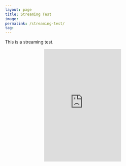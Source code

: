 ```yaml
---
layout: page
title: Streaming Test
image: 
permalink: /streaming-test/
tag: 
---
```


This is a streaming test.

<center>
<!-- Add a placeholder for the Twitch embed -->
<div id="twitch-embed"></div>

<!-- Load the Twitch embed script -->
<script src="https://embed.twitch.tv/embed/v1.js"></script>

<!-- Create a Twitch.Embed object that will render within the "twitch-embed" root element. -->
<script type="text/javascript">
  new Twitch.Embed("twitch-embed", {
    width: 1080,
    height: 480,
    channel: "eighthradio",
    // only needed if your site is also embedded on embed.example.com and othersite.example.com 
    // parent: ["embed.example.com", "othersite.example.com"]
  });
</script>

<center>
  
  
  <iframe src="https://www.facebook.com/plugins/post.php?href=https%3A%2F%2Fwww.facebook.com%2Fsessionsmarteau%2Fphotos%2Fa.849875078715403%2F1127260587643516%2F%3Ftype%3D3&width=250" width="250" height="366" style="border:none;overflow:hidden" scrolling="no" frameborder="0" allowTransparency="true" allow="encrypted-media"></iframe>
